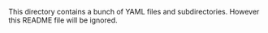 This directory contains a bunch of YAML files and subdirectories.
However this README file will be ignored.